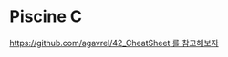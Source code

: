 # Piscine C

[https://github.com/agavrel/42_CheatSheet 를 참고해보자](https://github.com/agavrel/42_CheatSheet)
